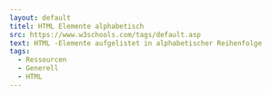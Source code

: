 ```yaml
---
layout: default
titel: HTML Elemente alphabetisch
src: https://www.w3schools.com/tags/default.asp
text: HTML -Elemente aufgelistet in alphabetischer Reihenfolge
tags:
  - Ressourcen
  - Generell
  - HTML
---
```


